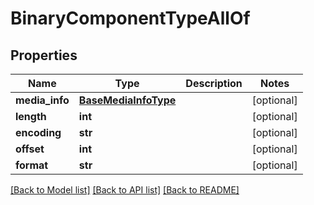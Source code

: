 # BinaryComponentTypeAllOf

## Properties
Name | Type | Description | Notes
------------ | ------------- | ------------- | -------------
**media_info** | [**BaseMediaInfoType**](BaseMediaInfoType.md) |  | [optional] 
**length** | **int** |  | [optional] 
**encoding** | **str** |  | [optional] 
**offset** | **int** |  | [optional] 
**format** | **str** |  | [optional] 

[[Back to Model list]](../README.md#documentation-for-models) [[Back to API list]](../README.md#documentation-for-api-endpoints) [[Back to README]](../README.md)


